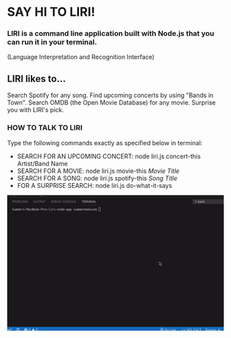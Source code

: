 # SAY HI TO LIRI!

### LIRI is a command line application built with Node.js that you can run it in your terminal.
(Language Interpretation and Recognition Interface)

## LIRI likes to...

Search Spotify for any song.
Find upcoming concerts by using "Bands in Town".
Search OMDB (the Open Movie Database) for any movie.
Surprise you with LIRI's pick.

### HOW TO TALK TO LIRI <br>

Type the following commands exactly as specified below in terminal:

* SEARCH FOR AN UPCOMING CONCERT: node liri.js concert-this Artist/Band Name 
* SEARCH FOR A MOVIE: node liri.js movie-this _Movie Title_ 
* SEARCH FOR A SONG: node liri.js spotify-this _Song Title_ 
* FOR A SURPRISE SEARCH: node liri.js do-what-it-says 

![LIRI Bot Dem](./liriGif.gif)
